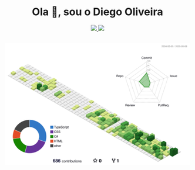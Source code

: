 <h1 align="center">Ola 👋, sou o Diego Oliveira</h1>
<div align="center">
 <a align="center" href="https://diegodev.vercel.app/" target="_black"><img src="https://img.shields.io/badge/website-000000?style=for-the-badge&logo=About.me&logoColor=white">
 </img>
 </a>
  <a align="center" href="https://www.linkedin.com/in/diego-oliveira-fonseca/" target="_black"><img src="https://img.shields.io/badge/LinkedIn-0077B5?style=for-the-badge&logo=linkedin&logoColor=white">
 </img>
 </a><br/><br/></div>

 ![Status](./profile-3d-contrib/profile-green.svg)

